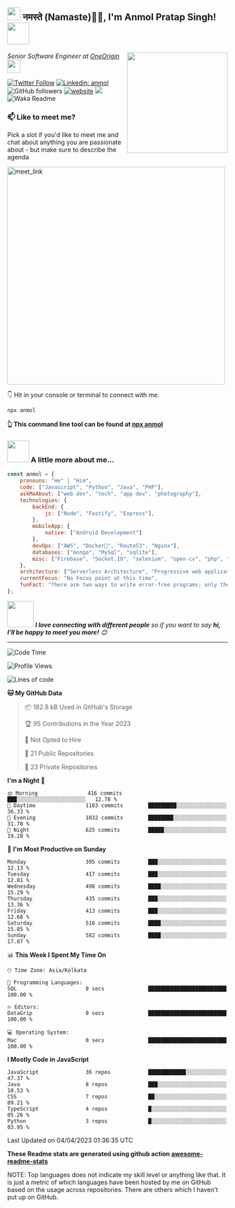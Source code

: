 <h2><img src="https://emojis.slackmojis.com/emojis/images/1531849430/4246/blob-sunglasses.gif?1531849430" width="30"/> नमस्ते (Namaste)🙏🏻, I'm Anmol Pratap Singh! <img src="https://media.giphy.com/media/12oufCB0MyZ1Go/giphy.gif" width="50"></h2>
<img align='right' src="https://media.giphy.com/media/M9gbBd9nbDrOTu1Mqx/giphy.gif" width="230">
<p><em>Senior Software Engineer at <a href="https://www.oneorigin.us/">OneOrigin
</a><img src="https://media.giphy.com/media/WUlplcMpOCEmTGBtBW/giphy.gif" width="30"> 
</em></p>

[![Twitter Follow](https://img.shields.io/twitter/follow/misteranmol?label=Follow)](https://twitter.com/intent/follow?screen_name=misteranmol)
[![Linkedin: anmol](https://img.shields.io/badge/-anmol-blue?style=flat-square&logo=Linkedin&logoColor=white&link=https://www.linkedin.com/in/anmol-p-singh/)](https://www.linkedin.com/in/anmol098/)
![GitHub followers](https://img.shields.io/github/followers/anmol098?label=Follow&style=social)
[![website](https://img.shields.io/badge/Website-46a2f1.svg?&style=flat-square&logo=Google-Chrome&logoColor=white&link=https://anmolsingh.me/)](https://anmolsingh.me/)
![](https://visitor-badge.glitch.me/badge?page_id=anmol098.anmol098)
![Waka Readme](https://github.com/anmol098/anmol098/workflows/Waka%20Readme/badge.svg)

### 📫 Like to meet me?

Pick a slot if you'd like to meet me and chat about anything you are passionate about - but make sure to describe the agenda

<a href="https://calendly.com/anmol098/30min" target="_blank"><img width="498" alt="meet_link" src="https://user-images.githubusercontent.com/15426564/144297439-f530f383-e73e-41e0-9914-a9b7d3f432e5.png"></a>

👇 Hit in your console or terminal to connect with me.

```bash
npx anmol
```
**👆 This command line tool can be found at [npx anmol](https://github.com/anmol098/npx_card)**

### <img src="https://media.giphy.com/media/VgCDAzcKvsR6OM0uWg/giphy.gif" width="50"> A little more about me...  

```javascript
const anmol = {
    pronouns: "He" | "Him",
    code: ["Javascript", "Python", "Java", "PHP"],
    askMeAbout: ["web dev", "tech", "app dev", "photography"],
    technologies: {
        backEnd: {
            js: ["Node", "Fastify", "Express"],
        },
        mobileApp: {
            native: ["Android Development"]
        },
        devOps: ["AWS", "Docker🐳", "Route53", "Nginx"],
        databases: ["mongo", "MySql", "sqlite"],
        misc: ["Firebase", "Socket.IO", "selenium", "open-cv", "php", "SuiteApp"]
    },
    architecture: ["Serverless Architecture", "Progressive web applications", "Single page applications"],
    currentFocus: "No Focus point at this time",
    funFact: "There are two ways to write error-free programs; only the third one works"
};
```

<img src="https://media.giphy.com/media/LnQjpWaON8nhr21vNW/giphy.gif" width="60"> <em><b>I love connecting with different people</b> so if you want to say <b>hi, I'll be happy to meet you more!</b> 😊</em>

---
<!--START_SECTION:waka-->
![Code Time](http://img.shields.io/badge/Code%20Time-2%2C177%20hrs%2026%20mins-blue)

![Profile Views](http://img.shields.io/badge/Profile%20Views-1209-blue)

![Lines of code](https://img.shields.io/badge/From%20Hello%20World%20I%27ve%20Written-4.6%20million%20lines%20of%20code-blue)

**🐱 My GitHub Data** 

> 📦 182.8 kB Used in GitHub's Storage 
 > 
> 🏆 95 Contributions in the Year 2023
 > 
> 🚫 Not Opted to Hire
 > 
> 📜 21 Public Repositories 
 > 
> 🔑 23 Private Repositories 
 > 
**I'm a Night 🦉** 

```text
🌞 Morning                416 commits         ███░░░░░░░░░░░░░░░░░░░░░░   12.78 % 
🌆 Daytime                1183 commits        █████████░░░░░░░░░░░░░░░░   36.33 % 
🌃 Evening                1032 commits        ████████░░░░░░░░░░░░░░░░░   31.70 % 
🌙 Night                  625 commits         █████░░░░░░░░░░░░░░░░░░░░   19.20 % 
```
📅 **I'm Most Productive on Sunday** 

```text
Monday                   395 commits         ███░░░░░░░░░░░░░░░░░░░░░░   12.13 % 
Tuesday                  417 commits         ███░░░░░░░░░░░░░░░░░░░░░░   12.81 % 
Wednesday                498 commits         ████░░░░░░░░░░░░░░░░░░░░░   15.29 % 
Thursday                 435 commits         ███░░░░░░░░░░░░░░░░░░░░░░   13.36 % 
Friday                   413 commits         ███░░░░░░░░░░░░░░░░░░░░░░   12.68 % 
Saturday                 516 commits         ████░░░░░░░░░░░░░░░░░░░░░   15.85 % 
Sunday                   582 commits         ████░░░░░░░░░░░░░░░░░░░░░   17.87 % 
```


📊 **This Week I Spent My Time On** 

```text
🕑︎ Time Zone: Asia/Kolkata

💬 Programming Languages: 
SQL                      0 secs              █████████████████████████   100.00 % 

🔥 Editors: 
DataGrip                 0 secs              █████████████████████████   100.00 % 

💻 Operating System: 
Mac                      0 secs              █████████████████████████   100.00 % 
```

**I Mostly Code in JavaScript** 

```text
JavaScript               36 repos            ████████████░░░░░░░░░░░░░   47.37 % 
Java                     8 repos             ███░░░░░░░░░░░░░░░░░░░░░░   10.53 % 
CSS                      7 repos             ██░░░░░░░░░░░░░░░░░░░░░░░   09.21 % 
TypeScript               4 repos             █░░░░░░░░░░░░░░░░░░░░░░░░   05.26 % 
Python                   3 repos             █░░░░░░░░░░░░░░░░░░░░░░░░   03.95 % 
```




 Last Updated on 04/04/2023 01:36:35 UTC
<!--END_SECTION:waka-->

**These Readme stats are generated using github action [awesome-readme-stats](https://github.com/anmol098/waka-readme-stats)**

NOTE: Top languages does not indicate my skill level or anything like that. It is just a metric of which languages have been hosted by me on GitHub based on the usage across repositories. There are others which I haven't put up on GitHub.
